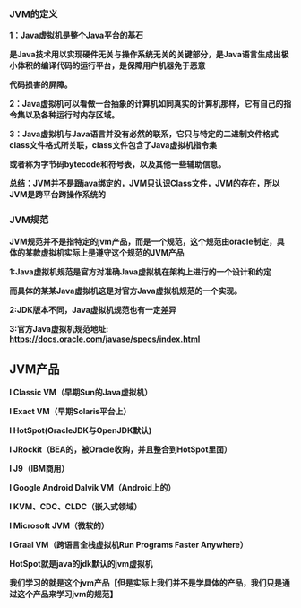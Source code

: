 ### JVM的定义

**1：Java虚拟机是整个Java平台的基石**

**是Java技术用以实现硬件无关与操作系统无关的关键部分，是Java语言生成出极小体积的编译代码的运行平台，是保障用户机器免于恶意**

**代码损害的屏障。**



**2：Java虚拟机可以看做一台抽象的计算机如同真实的计算机那样，它有自己的指令集以及各种运行时内存区域。**



**3：Java虚拟机与Java语言并没有必然的联系，它只与特定的二进制文件格式class文件格式所关联，class文件包含了Java虚拟机指令集**

**或者称为字节码bytecode和符号表，以及其他一些辅助信息。**



**总结：JVM并不是跟java绑定的，JVM只认识Class文件，JVM的存在，所以JVM是跨平台跨操作系统的**



### JVM规范

**JVM规范并不是指特定的jvm产品，而是一个规范，这个规范由oracle制定，具体的某款虚拟机实际上是遵守这个规范的JVM产品**

**1:Java虚拟机规范是官方对准确Java虚拟机在架构上进行的一个设计和约定**

**而具体的某某Java虚拟机这是对官方Java虚拟机规范的一个实现。**



**2:JDK版本不同，Java虚拟机规范也有一定差异**



**3:官方Java虚拟机规范地址: https://docs.oracle.com/javase/specs/index.html**



## JVM产品

**l Classic VM（早期Sun的Java虚拟机）**

**l Exact VM（早期Solaris平台上）**



**l HotSpot(OracleJDK与OpenJDK默认)**



**l JRockit（BEA的，被Oracle收购，并且整合到HotSpot里面）**

**l J9（IBM商用）**

**l Google Android Dalvik VM（Android上的）**

**l KVM、CDC、CLDC（嵌入式领域）**

**l Microsoft JVM（微软的）**

**l Graal VM（跨语言全栈虚拟机Run Programs Faster Anywhere）**



**HotSpot就是java的jdk默认的jvm虚拟机**

**我们学习的就是这个jvm产品【但是实际上我们并不是学具体的产品，我们只是通过这个产品来学习jvm的规范】**


